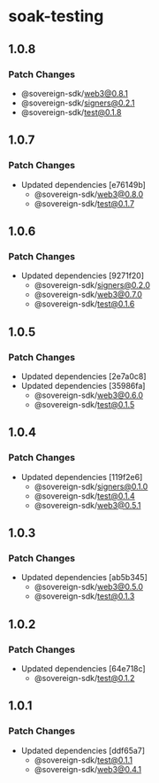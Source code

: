 # soak-testing

## 1.0.8

### Patch Changes

- @sovereign-sdk/web3@0.8.1
- @sovereign-sdk/signers@0.2.1
- @sovereign-sdk/test@0.1.8

## 1.0.7

### Patch Changes

- Updated dependencies [e76149b]
  - @sovereign-sdk/web3@0.8.0
  - @sovereign-sdk/test@0.1.7

## 1.0.6

### Patch Changes

- Updated dependencies [9271f20]
  - @sovereign-sdk/signers@0.2.0
  - @sovereign-sdk/web3@0.7.0
  - @sovereign-sdk/test@0.1.6

## 1.0.5

### Patch Changes

- Updated dependencies [2e7a0c8]
- Updated dependencies [35986fa]
  - @sovereign-sdk/web3@0.6.0
  - @sovereign-sdk/test@0.1.5

## 1.0.4

### Patch Changes

- Updated dependencies [119f2e6]
  - @sovereign-sdk/signers@0.1.0
  - @sovereign-sdk/test@0.1.4
  - @sovereign-sdk/web3@0.5.1

## 1.0.3

### Patch Changes

- Updated dependencies [ab5b345]
  - @sovereign-sdk/web3@0.5.0
  - @sovereign-sdk/test@0.1.3

## 1.0.2

### Patch Changes

- Updated dependencies [64e718c]
  - @sovereign-sdk/test@0.1.2

## 1.0.1

### Patch Changes

- Updated dependencies [ddf65a7]
  - @sovereign-sdk/test@0.1.1
  - @sovereign-sdk/web3@0.4.1
